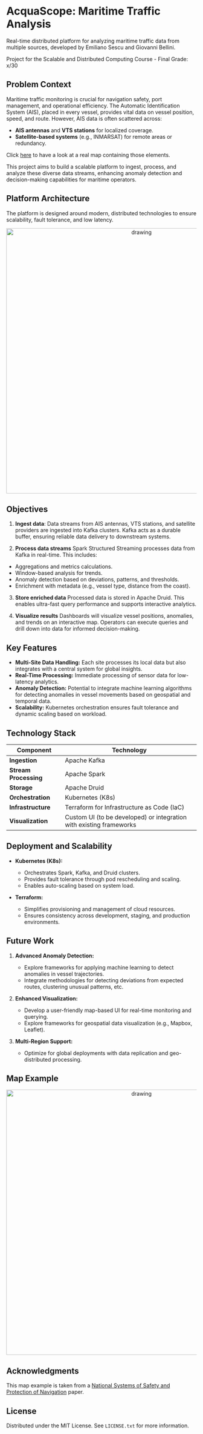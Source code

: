 # AcquaScope: Maritime Traffic Analysis

Real-time distributed platform for analyzing maritime traffic data from multiple sources, developed by Emiliano Sescu and Giovanni Bellini.

Project for the Scalable and Distributed Computing Course - Final Grade: x/30

## Problem Context
Maritime traffic monitoring is crucial for navigation safety, port management, and operational efficiency. The Automatic Identification System (AIS), placed in every vessel, provides vital data on vessel position, speed, and route. However, AIS data is often scattered across:
- **AIS antennas** and **VTS stations** for localized coverage.
- **Satellite-based systems** (e.g., INMARSAT) for remote areas or redundancy.

Click [here](#map-example) to have a look at a real map containing those elements.

This project aims to build a scalable platform to ingest, process, and analyze these diverse data streams, enhancing anomaly detection and decision-making capabilities for maritime operators.

## Platform Architecture
The platform is designed around modern, distributed technologies to ensure scalability, fault tolerance, and low latency. 

<p align="center">
<img src="https://github.com/user-attachments/assets/00af7707-aa20-4a73-9a54-c52b369c8900" alt="drawing" width="700"/>
</p>

## Objectives
1. **Ingest data**: Data streams from AIS antennas, VTS stations, and satellite providers are ingested into Kafka clusters. Kafka acts as a durable buffer, ensuring reliable data delivery to downstream systems.

2. **Process data streams** Spark Structured Streaming processes data from Kafka in real-time. This includes:
  - Aggregations and metrics calculations.
  - Window-based analysis for trends.
  - Anomaly detection based on deviations, patterns, and thresholds.
  - Enrichment with metadata (e.g., vessel type, distance from the coast).
  
3. **Store enriched data** Processed data is stored in Apache Druid. This enables ultra-fast query performance and supports interactive analytics.

5. **Visualize results** Dashboards will visualize vessel positions, anomalies, and trends on an interactive map. Operators can execute queries and drill down into data for informed decision-making.

## Key Features
- **Multi-Site Data Handling:** Each site processes its local data but also integrates with a central system for global insights.
- **Real-Time Processing:** Immediate processing of sensor data for low-latency analytics.
- **Anomaly Detection:** Potential to integrate machine learning algorithms for detecting anomalies in vessel movements based on geospatial and temporal data.
- **Scalability:** Kubernetes orchestration ensures fault tolerance and dynamic scaling based on workload.

## Technology Stack
| Component              | Technology                                                                 |
|------------------------|---------------------------------------------------------------------------|
| **Ingestion**         | Apache Kafka                                                             |
| **Stream Processing** | Apache Spark                                                             |
| **Storage**           | Apache Druid                                                            |
| **Orchestration**     | Kubernetes (K8s)                                                        |
| **Infrastructure**    | Terraform for Infrastructure as Code (IaC)                              |
| **Visualization**     | Custom UI (to be developed) or integration with existing frameworks      |

## Deployment and Scalability
- **Kubernetes (K8s):**
  - Orchestrates Spark, Kafka, and Druid clusters.
  - Provides fault tolerance through pod rescheduling and scaling.
  - Enables auto-scaling based on system load.

- **Terraform:**
  - Simplifies provisioning and management of cloud resources.
  - Ensures consistency across development, staging, and production environments.

## Future Work
1. **Advanced Anomaly Detection:**
   - Explore frameworks for applying machine learning to detect anomalies in vessel trajectories.
   - Integrate methodologies for detecting deviations from expected routes, clustering unusual patterns, etc.

2. **Enhanced Visualization:**
   - Develop a user-friendly map-based UI for real-time monitoring and querying.
   - Explore frameworks for geospatial data visualization (e.g., Mapbox, Leaflet).

3. **Multi-Region Support:**
   - Optimize for global deployments with data replication and geo-distributed processing.

## Map Example

<p align="center">
<img src="https://github.com/user-attachments/assets/ebbbdadd-de90-48a8-b26e-724738ddadc2" alt="drawing" width="700"/>
</p>

## Acknowledgments

This map example is taken from a [National Systems of Safety and Protection of Navigation](https://www.researchgate.net/publication/228454684_National_Systems_of_Safety_and_Protection_of_Navigation_Narodowy_System_Bezpieczenstwa_i_Ochrony_Zeglugi) paper.

## License

Distributed under the MIT License. See `LICENSE.txt` for more information.


